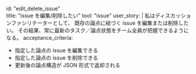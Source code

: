 id: "edit_delete_issue"  
title: "issue を編集/削除したい"
tool: "issue"
user_story: |
  私はディスカッションファシリテーターとして、
  既存の論点に紐づく issue を編集または削除したい。
  その結果、常に最新のタスク／論点状態をチーム全員が把握できるようになる。
acceptance_criteria:
  - 指定した論点の issue を編集できる  
  - 指定した論点の issue を削除できる  
  - 更新後の論点構造が JSON 形式で返却される  
